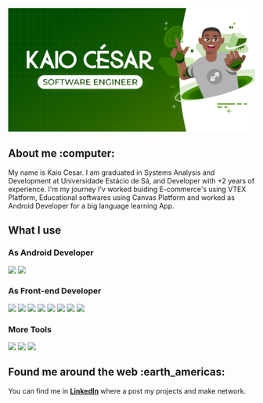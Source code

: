 <img src="/img_kaio.png" alt="My cool logo"/>
<h2>About me :computer:</h2>
<p>
My name is Kaio Cesar. I am graduated in Systems Analysis and Development at Universidade Estácio de Sá, and Developer with +2 years of experience. I'm my journey I'v worked buiding E-commerce's using VTEX Platform, Educational softwares using Canvas Platform and worked as Android Developer for a big language learning App.
</p>

<h2>What I use</h2>
<h3>As Android Developer</h3>
<div>
    <img src="https://img.icons8.com/color/48/null/android-studio--v3.png"/>
    <img src="https://img.icons8.com/color/48/null/kotlin.png"/>
</div>
<h3>As Front-end Developer</h3>
<div>
    <img src="https://img.icons8.com/color/48/000000/html-5--v1.png"/>
        <img src="https://img.icons8.com/color/48/000000/css3.png"/>
    <img src="https://img.icons8.com/color/48/null/sass-avatar.png"/>
    <img src="https://img.icons8.com/color/48/000000/javascript--v1.png"/>
    <img src="https://img.icons8.com/fluency/48/000000/typescript--v1.png"/>
        <img src="https://img.icons8.com/color/48/000000/react-native.png"/>
        <img src="https://img.icons8.com/external-tal-revivo-shadow-tal-revivo/48/000000/external-jest-can-collect-code-coverage-information-from-entire-projects-logo-shadow-tal-revivo.png"/>
    <img src="https://img.icons8.com/color/48/null/graphql.png"/>
</div>

<h3>More Tools</h3>
<div>
    <img src="https://img.icons8.com/color/48/000000/webpack.png"/>
    <img src="https://img.icons8.com/color/48/000000/docker.png"/>
    <img src="https://img.icons8.com/color/48/null/firebase.png"/>
</div>

<h2>Found me around the web :earth_americas:</h2>
<p>
You can find me in <a href="https://www.linkedin.com/in/kaioribeiro/"><b>LinkedIn</b></a> where a post my projects and make network.
</p>
